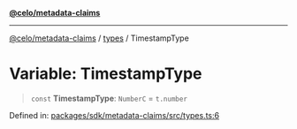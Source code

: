 [**@celo/metadata-claims**](../../README.md)

***

[@celo/metadata-claims](../../README.md) / [types](../README.md) / TimestampType

# Variable: TimestampType

> `const` **TimestampType**: `NumberC` = `t.number`

Defined in: [packages/sdk/metadata-claims/src/types.ts:6](https://github.com/celo-org/developer-tooling/blob/master/packages/sdk/metadata-claims/src/types.ts#L6)

